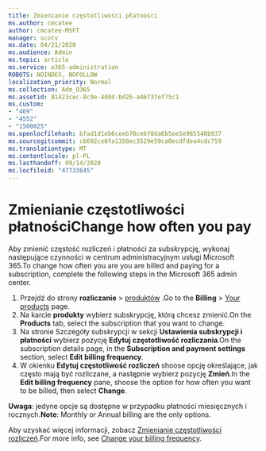 ```yaml
---
title: Zmienianie częstotliwości płatności
ms.author: cmcatee
author: cmcatee-MSFT
manager: scotv
ms.date: 04/21/2020
ms.audience: Admin
ms.topic: article
ms.service: o365-administration
ROBOTS: NOINDEX, NOFOLLOW
localization_priority: Normal
ms.collection: Adm_O365
ms.assetid: 81423cec-8c9e-408d-bd26-a46f37ef75c1
ms.custom:
- "469"
- "4552"
- "1500025"
ms.openlocfilehash: bfad1d1eb6ceeb70ce6f0da6b5ee5e985548b937
ms.sourcegitcommit: c6692ce0fa1358ec3529e59ca0ecdfdea4cdc759
ms.translationtype: MT
ms.contentlocale: pl-PL
ms.lasthandoff: 09/14/2020
ms.locfileid: "47733645"
---
```

# <a name="change-how-often-you-pay"></a><span data-ttu-id="6a7e7-102">Zmienianie częstotliwości płatności</span><span class="sxs-lookup"><span data-stu-id="6a7e7-102">Change how often you pay</span></span>

<span data-ttu-id="6a7e7-103">Aby zmienić częstość rozliczeń i płatności za subskrypcję, wykonaj następujące czynności w centrum administracyjnym usługi Microsoft 365.</span><span class="sxs-lookup"><span data-stu-id="6a7e7-103">To change how often you are you are billed and paying for a subscription, complete the following steps in the Microsoft 365 admin center.</span></span>

1. <span data-ttu-id="6a7e7-104">Przejdź do strony **rozliczanie**  >  [produktów](https://go.microsoft.com/fwlink/p/?linkid=842054) .</span><span class="sxs-lookup"><span data-stu-id="6a7e7-104">Go to the **Billing** > [Your products](https://go.microsoft.com/fwlink/p/?linkid=842054) page.</span></span>
2. <span data-ttu-id="6a7e7-105">Na karcie **produkty** wybierz subskrypcję, którą chcesz zmienić.</span><span class="sxs-lookup"><span data-stu-id="6a7e7-105">On the **Products** tab, select the subscription that you want to change.</span></span> 
3. <span data-ttu-id="6a7e7-106">Na stronie Szczegóły subskrypcji w sekcji **Ustawienia subskrypcji i płatności** wybierz pozycję **Edytuj częstotliwość rozliczania**.</span><span class="sxs-lookup"><span data-stu-id="6a7e7-106">On the subscription details page, in the **Subscription and payment settings** section, select **Edit billing frequency**.</span></span>
4. <span data-ttu-id="6a7e7-107">W okienku **Edytuj częstotliwość rozliczeń** shoose opcję określające, jak często mają być rozliczane, a następnie wybierz pozycję **Zmień**.</span><span class="sxs-lookup"><span data-stu-id="6a7e7-107">In the **Edit billing frequency** pane, shoose the option for how often you want to be billed, then select **Change**.</span></span>

<span data-ttu-id="6a7e7-108">**Uwaga**: jedyne opcje są dostępne w przypadku płatności miesięcznych i rocznych.</span><span class="sxs-lookup"><span data-stu-id="6a7e7-108">**Note**: Monthly or Annual billing are the only options.</span></span>

<span data-ttu-id="6a7e7-109">Aby uzyskać więcej informacji, zobacz [Zmienianie częstotliwości rozliczeń](https://docs.microsoft.com/microsoft-365/commerce/billing-and-payments/change-payment-frequency).</span><span class="sxs-lookup"><span data-stu-id="6a7e7-109">For more info, see [Change your billing frequency](https://docs.microsoft.com/microsoft-365/commerce/billing-and-payments/change-payment-frequency).</span></span>
